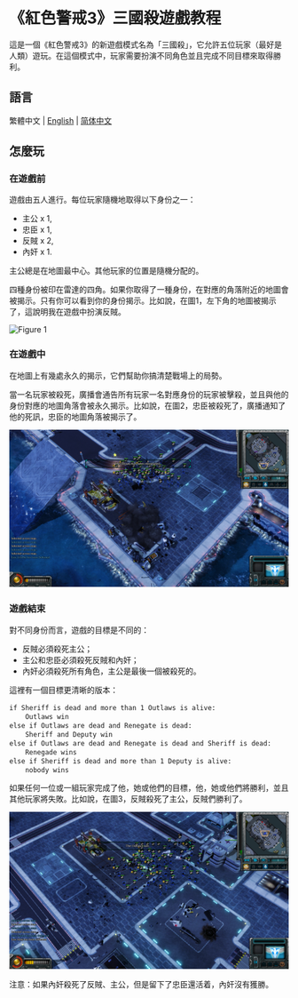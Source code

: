 # 《紅色警戒3》三國殺遊戲教程

這是一個《紅色警戒3》的新遊戲模式名為「三國殺」，它允許五位玩家（最好是人類）遊玩。在這個模式中，玩家需要扮演不同角色並且完成不同目標來取得勝利。

## 語言

繁體中文 | [English](../README.md) | [简体中文](./README.chs.md)

## 怎麼玩

### 在遊戲前

遊戲由五人進行。每位玩家隨機地取得以下身份之一：

- 主公 x 1, 
- 忠臣 x 1, 
- 反賊 x 2, 
- 內奸 x 1. 

主公總是在地圖最中心。其他玩家的位置是隨機分配的。

四種身份被印在雷達的四角。如果你取得了一種身份，在對應的角落附近的地圖會被揭示。只有你可以看到你的身份揭示。比如說，在圖1，左下角的地圖被揭示了，這說明我在遊戲中扮演反賊。

![Figure 1](../Figures/Figure-1.png)

### 在遊戲中

在地圖上有幾處永久的揭示，它們幫助你搞清楚戰場上的局勢。

當一名玩家被殺死，廣播會通告所有玩家一名對應身份的玩家被擊殺，並且與他的身份對應的地圖角落會被永久揭示。比如說，在圖2，忠臣被殺死了，廣播通知了他的死訊，忠臣的地圖角落被揭示了。

![Figure 2](../Figures/Figure-2.png)

### 遊戲結束

對不同身份而言，遊戲的目標是不同的：

- 反賊必須殺死主公；
- 主公和忠臣必須殺死反賊和內奸；
- 內奸必須殺死所有角色，主公是最後一個被殺死的。

這裡有一個目標更清晰的版本：

```
if Sheriff is dead and more than 1 Outlaws is alive:
	Outlaws win
else if Outlaws are dead and Renegate is dead:
	Sheriff and Deputy win
else if Outlaws are dead and Renegate is dead and Sheriff is dead:
	Renegade wins
else if Sheriff is dead and more than 1 Deputy is alive:
	nobody wins
```

如果任何一位或一組玩家完成了他，她或他們的目標，他，她或他們將勝利，並且其他玩家將失敗。比如說，在圖3，反賊殺死了主公，反賊們勝利了。

![Figure 3](../Figures/Figure-3.png)

注意：如果內奸殺死了反賊、主公，但是留下了忠臣還活着，內奸沒有獲勝。

